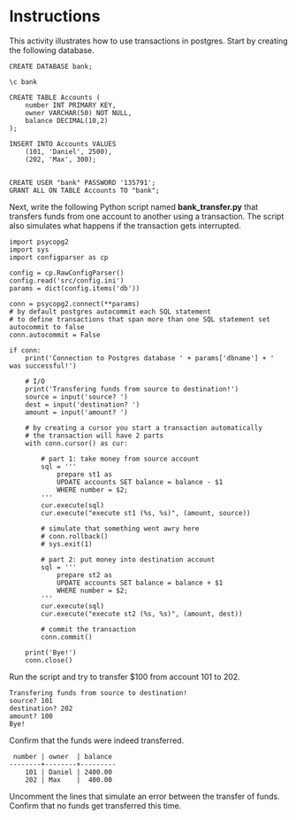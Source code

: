 # Instructions 

This activity illustrates how to use transactions in postgres. Start by creating the following database. 

```
CREATE DATABASE bank;

\c bank

CREATE TABLE Accounts (
    number INT PRIMARY KEY, 
    owner VARCHAR(50) NOT NULL, 
    balance DECIMAL(10,2)
);

INSERT INTO Accounts VALUES 
    (101, 'Daniel', 2500), 
    (202, 'Max', 300);


CREATE USER "bank" PASSWORD '135791';
GRANT ALL ON TABLE Accounts TO "bank";
```

Next, write the following Python script named **bank_transfer.py** that transfers funds from one account to another using a transaction. The script also simulates what happens if the transaction gets interrupted. 

```
import psycopg2
import sys
import configparser as cp

config = cp.RawConfigParser()
config.read('src/config.ini')
params = dict(config.items('db'))

conn = psycopg2.connect(**params)
# by default postgres autocommit each SQL statement 
# to define transactions that span more than one SQL statement set autocommit to false
conn.autocommit = False 

if conn: 
    print('Connection to Postgres database ' + params['dbname'] + ' was successful!')

    # I/O
    print('Transfering funds from source to destination!')
    source = input('source? ')
    dest = input('destination? ')
    amount = input('amount? ')

    # by creating a cursor you start a transaction automatically
    # the transaction will have 2 parts
    with conn.cursor() as cur:
        
        # part 1: take money from source account
        sql = '''
            prepare st1 as 
            UPDATE accounts SET balance = balance - $1 
            WHERE number = $2;
        '''
        cur.execute(sql)
        cur.execute("execute st1 (%s, %s)", (amount, source))

        # simulate that something went awry here 
        # conn.rollback()
        # sys.exit(1)

        # part 2: put money into destination account
        sql = '''
            prepare st2 as 
            UPDATE accounts SET balance = balance + $1 
            WHERE number = $2;
        '''
        cur.execute(sql)
        cur.execute("execute st2 (%s, %s)", (amount, dest))
    
        # commit the transaction
        conn.commit()

    print('Bye!')
    conn.close()
```

Run the script and try to transfer $100 from account 101 to 202.

```
Transfering funds from source to destination!
source? 101
destination? 202
amount? 100
Bye!
```

Confirm that the funds were indeed transferred. 

```
 number | owner  | balance 
--------+--------+---------
    101 | Daniel | 2400.00
    202 | Max    |  400.00
```

Uncomment the lines that simulate an error between the transfer of funds. Confirm that no funds get transferred this time. 
